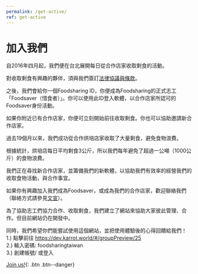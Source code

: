 ```yaml
---
permalink: /get-active/
ref: get-active
---
```


# 加入我們

自2016年四月起，我們便在台北展開每日從合作店家收取剩食的活動。

對收取剩食有興趣的夥伴，須與我們簽訂[法律協議與條款](https://drive.google.com/file/d/0B3xaZ_QoJKPfdUNjdWxaLVBWNEE/view?usp=sharing)。

之後，我們會給你一個Foodsharing ID，你便成為Foodsharing的正式志工「Foodsaver（惜食者）」。你可以使用此ID登入軟體，以合作店家所認可的Foodsaver身份活動。

如果你附近已有合作店家，你便可立刻開始前往收取剩食。你也可以協助邀請新合作店家。

過去19個月以來，我們成功從合作烘培店家收取了大量剩食，避免食物浪費。

根據統計，烘培店每日平均剩食3公斤，所以我們每年避免了超過一公噸（1000公斤）的食物浪費。

我們正在尋找新合作店家，並籌備我們的新軟體，以協助我們有效率的經營我們的收取食物活動，與合作事宜。

如果你有興趣加入我們成為Foodsaver，或成為我們的合作店家，歡迎聯絡我們（聯絡方式請參見[文宣](https://drive.google.com/file/d/18euS0ouG0ICXgSsL-wmgURj4pKOU_p0b/view?usp=sharing)）。

為了協助志工們協力合作、收取剩食，我們建立了網站來協助大家彼此管理、合作。但目前網站仍在開發中。

同時，我們希望你們能嘗試使用這個網站，並把使用體驗後的心得回饋給我們！
<br />1.) 點擊前往 https://dev.karrot.world/#/groupPreview/25
<br />2.) 輸入密碼: foodsharingtaiwan
<br />3.) 創建帳號/ 或登入

[Join us!](https://dev.karrot.world/#/groupPreview/25){: .btn .btn--danger}
